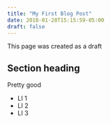 ```yaml
---
title: "My First Blog Post"
date: 2018-01-28T15:15:59-05:00
draft: false
---
```


This page was created as a draft

## Section heading
Pretty good

- LI 1
- LI 2
- LI 3
